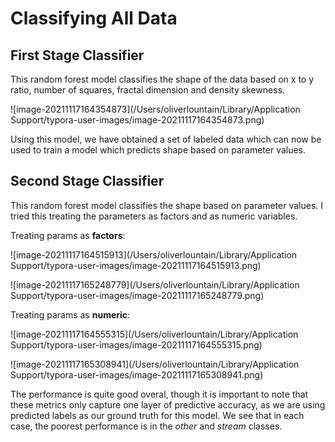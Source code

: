 # Classifying All Data

## First Stage Classifier

This random forest model classifies the shape of the data based on x to y ratio, number of squares, fractal dimension and density skewness.

![image-20211117164354873](/Users/oliverlountain/Library/Application Support/typora-user-images/image-20211117164354873.png)

Using this model, we have obtained a set of labeled data which can now be used to train a model which predicts shape based on parameter values.

## Second Stage Classifier

This random forest model classifies the shape based on parameter values. I tried this treating the parameters as factors and as numeric variables.

Treating params as **factors**:

![image-20211117164515913](/Users/oliverlountain/Library/Application Support/typora-user-images/image-20211117164515913.png)

![image-20211117165248779](/Users/oliverlountain/Library/Application Support/typora-user-images/image-20211117165248779.png)

Treating params as **numeric**:

![image-20211117164555315](/Users/oliverlountain/Library/Application Support/typora-user-images/image-20211117164555315.png)

![image-20211117165308941](/Users/oliverlountain/Library/Application Support/typora-user-images/image-20211117165308941.png)



The performance is quite good overal, though it is important to note that these metrics only capture one layer of predictive accuracy, as we are using predicted labels as our ground truth for this model. We see that in each case, the poorest performance is in the *other* and *stream* classes. 